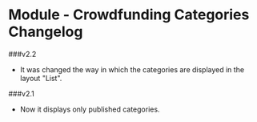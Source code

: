 Module - Crowdfunding Categories Changelog
===========================================

###v2.2
* It was changed the way in which the categories are displayed in the layout "List".

###v2.1
* Now it displays only published categories.